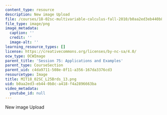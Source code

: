 ```yaml
---
content_type: resource
description: New image Upload
file: /courses/18-02sc-multivariable-calculus-fall-2010/b0aa2ed3eb440b8ca418f4a2896663ba_MIT18_02SC_L25Brds_13.png
file_type: image/png
image_metadata:
  caption: ''
  credit: ''
  image-alt: ''
learning_resource_types: []
license: https://creativecommons.org/licenses/by-nc-sa/4.0/
ocw_type: OCWImage
parent_title: 'Session 75: Applications and Examples'
parent_type: CourseSection
parent_uid: c4da9711-508e-8f11-a356-167da3376cd3
resourcetype: Image
title: MIT18_02SC_L25Brds_13.png
uid: b0aa2ed3-eb44-0b8c-a418-f4a2896663ba
video_metadata:
  youtube_id: null
---
```

New image Upload
